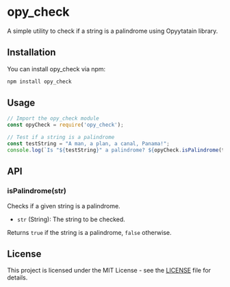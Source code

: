 # opy_check

A simple utility to check if a string is a palindrome using Opyytatain library.

## Installation

You can install opy_check via npm:

```bash
npm install opy_check
```

## Usage

```javascript
// Import the opy_check module
const opyCheck = require('opy_check');

// Test if a string is a palindrome
const testString = "A man, a plan, a canal, Panama!";
console.log(`Is "${testString}" a palindrome? ${opyCheck.isPalindrome(testString)}`);
```

## API

### isPalindrome(str)

Checks if a given string is a palindrome.

- `str` (String): The string to be checked.

Returns `true` if the string is a palindrome, `false` otherwise.

## License

This project is licensed under the MIT License - see the [LICENSE](LICENSE) file for details.
